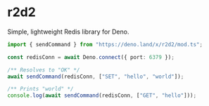 # r2d2

Simple, lightweight Redis library for Deno.

```ts
import { sendCommand } from "https://deno.land/x/r2d2/mod.ts";

const redisConn = await Deno.connect({ port: 6379 });

/** Resolves to "OK" */
await sendCommand(redisConn, ["SET", "hello", "world"]);

/** Prints "world" */
console.log(await sendCommand(redisConn, ["GET", "hello"]));
```